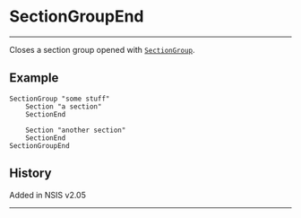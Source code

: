 # SectionGroupEnd

---

Closes a section group opened with [`SectionGroup`][1].

## Example

	SectionGroup "some stuff"
		Section "a section"
		SectionEnd

		Section "another section"
		SectionEnd
	SectionGroupEnd

## History

Added in NSIS v2.05

---

[1]: SectionGroup.md